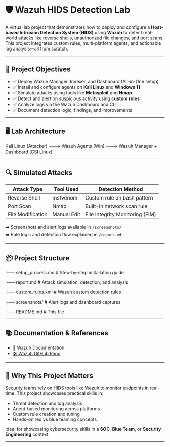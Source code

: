 # 🛡️ Wazuh HIDS Detection Lab

A virtual lab project that demonstrates how to deploy and configure a **Host-based Intrusion Detection System (HIDS)** using **Wazuh** to detect real-world attacks like reverse shells, unauthorized file changes, and port scans. This project integrates custom rules, multi-platform agents, and actionable log analysis—all from scratch.

---

## 🎯 Project Objectives

- ✅ Deploy Wazuh Manager, Indexer, and Dashboard (All-in-One setup)
- ✅ Install and configure agents on **Kali Linux** and **Windows 11**
- ✅ Simulate attacks using tools like **Metasploit** and **Nmap**
- ✅ Detect and alert on suspicious activity using **custom rules**
- ✅ Analyze logs via the Wazuh Dashboard and CLI
- ✅ Document detection logic, findings, and improvements

---

## 🖥️ Lab Architecture

Kali Linux (Attacker) ---> Wazuh Agents (Win) ---> Wazuh Manager + Dashboard (CSI Linux)

---

## 🔍 Simulated Attacks

| Attack Type           | Tool Used     | Detection Method                |
|-----------------------|---------------|----------------------------------|
| Reverse Shell         | msfvenom      | Custom rule on bash pattern      |
| Port Scan             | Nmap          | Built-in network scan rule       |
| File Modification     | Manual Edit   | File Integrity Monitoring (FIM)  |

➡️ Screenshots and alert logs available in `/screenshots/`  
➡️ Rule logic and detection flow explained in `/report.md`

---

## 📦 Project Structure

├── setup_process.md # Step-by-step installation guide

├── report.md # Attack simulation, detection, and analysis

├── custom_rules.xml # Wazuh custom detection rules

├── screenshots/ # Alert logs and dashboard captures

└── README.md # This file


---

## 📚 Documentation & References

- [📘 Wazuh Documentation](https://documentation.wazuh.com/)
- [🛠️ Wazuh GitHub Repo](https://github.com/wazuh/wazuh)

---

## 🚀 Why This Project Matters

Security teams rely on HIDS tools like Wazuh to monitor endpoints in real-time. This project showcases practical skills in:

- Threat detection and log analysis
- Agent-based monitoring across platforms
- Custom rule creation and tuning
- Hands-on red vs blue teaming concepts

Ideal for showcasing cybersecurity skills in a **SOC**, **Blue Team**, or **Security Engineering** context.

---
